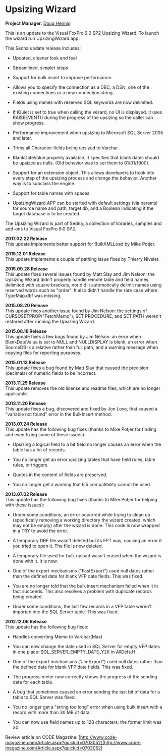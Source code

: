 # Upsizing Wizard

**Project Manager**: [Doug Hennig](mailto:dhennig@stonefield.com)

This is an update to the Visual FoxPro 9.0 SP2 Upsizing Wizard. To launch the wizard run UpsizingWizard.app.

This Sedna update release includes:

*  Updated, cleaner look and feel

*  Streamlined, simpler steps

*  Support for bulk insert to improve performance.

*  Allows you to specify the connection as a DBC, a DSN, one of the existing connections or a new connection string.

*  Fields using names with reserved SQL keywords are now delimited.

*  If lQuiet is set to true when calling the wizard, no UI is displayed. It uses RAISEEVENT() during the progress of the upsizing so the caller can show progress.

*  Performance improvement when upsizing to Microsoft SQL Server 2005 and later.

*  Trims all Character fields being upsized to Varchar. 

*  BlankDateValue property available. It specifies that blank dates should be upsized as nulls. (Old behavior was to set them to 01/01/1900).

*  Support for an extension object. This allows developers to hook into every step of the upsizing process and change the behavior. Another way is to subclass the engine.

*  Support for table names with spaces.

*  UpsizingWizard.APP can be started with default settings (via params) for source name and path, target db, and a Boolean indicating if the target database is to be created.

The Upsizing Wizard is part of Sedna, a collection of libraries, samples and add-ons to Visual FoxPro 9.0 SP2.

**2017.02.22 Release**  
This update implements better support for BulkXMLLoad by Mike Potjer.

**2015.12.01 Release**  
This update implements a couple of pathing issue fixes by Thierry Nivelet.

**2015.09.28 Release**  
This update fixes several issues found by Matt Slay and Jim Nelson: the Upsizing Wizard didn't properly handle remote table and field names delimited with square brackets, nor did it automatically delimit names using reserved words such as "order". It also didn't handle the rare case where TypeMap.dbf was missing.

**2015.08.20 Release**  
This update fixes another issue found by Jim Nelson: the settings of CURSOSETPROP("FetchMemo"), SET PROCEDURE, and SET PATH weren't restored after running the Upsizing Wizard.

**2015.08.18 Release**  
This update fixes a few bugs found by Jim Nelson: an error when BlankDateValue is set to NULL and NULLDISPLAY is blank, an error when SourceDB is a relative rather than full path, and a warning message when copying files for reporting purposes.

**2015.01.13 Release**  
This update fixes a bug found by Matt Slay that caused the precision (decimals) of numeric fields to be incorrect.

**2013.11.25 Release**  
This update removes the old license and readme files, which are no longer applicable.

**2013.11.20 Release**  
This update fixes a bug, discovered and fixed by Jon Love, that caused a "variable not found" error in the BulkInsert method.

**2013.07.24 Release**  
This update has the following bug fixes (thanks to Mike Potjer for finding and even fixing some of these issues):

* Upsizing a logical field to a bit field no longer causes an error when the table has a lot of records.

* You no longer get an error upsizing tables that have field rules, table rules, or triggers.

* Quotes in the content of fields are preserved.

* You no longer get a warning that 6.5 compatibility cannot be used.

**2013.07.02 Release**  
This update has the following bug fixes (thanks to Mike Potjer for helping with these issues):

* Under some conditions, an error occurred while trying to clean up (specifically removing a working directory the wizard created, which may not be empty) after the wizard is done. This code is now wrapped in a TRY to avoid the error.

* A temporary DBF file wasn't deleted but its FPT was, causing an error if you tried to open it. The file is now deleted.

* A temporary file used for bulk upload wasn't erased when the wizard is done with it. It is now.

* One of the export mechanisms ("FastExport") used null dates rather than the defined date for blank VFP date fields. This was fixed.

* You are no longer told that the bulk insert mechanism failed when it in fact succeeds. This also resolves a problem with duplicate records being created.

* Under some conditions, the last few records in a VFP table weren't imported into the SQL Server table. This was fixed.

**2012.12.06 Release**  
This update has the following bug fixes:

* Handles converting Memo to Varchar(Max)

* You can now change the date used in SQL Server for empty VFP dates in one place: SQL_SERVER_EMPTY_DATE_Y2K in AllDefs.H

* One of the export mechanisms ("JimExport") used null dates rather than the defined date for blank VFP date fields. This was fixed.

* The progress meter now correctly shows the progress of the sending data for each table.

* A bug that sometimes caused an error sending the last bit of data for a table to SQL Server was fixed.

* You no longer get a "string too long" error when using bulk insert with a record with more than 30 MB of data.

* You can now use field names up to 128 characters; the former limit was 30.

Review article on CODE Magazine: [http://www.code-magazine.com/Article.aspx?quickid=0703052](http://www.code-magazine.com/Article.aspx?quickid=0703052)
